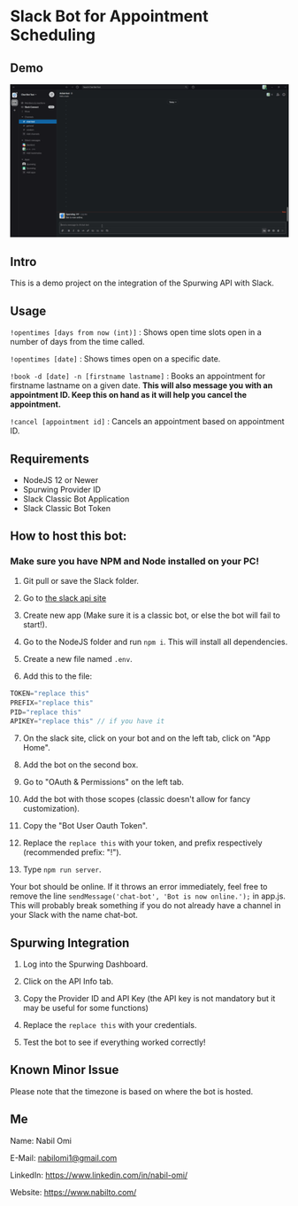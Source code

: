 # Slack Bot for Appointment Scheduling

## Demo

![Slack bot Demo](./slackbot.gif)

## Intro

This is a demo project on the integration of the Spurwing API with Slack.

## Usage

`!opentimes [days from now (int)]` : Shows open time slots open in a number of days from the time called.

`!opentimes [date]` : Shows times open on a specific date.

`!book -d [date] -n [firstname lastname]` : Books an appointment for firstname lastname on a given date.
**This will also message you with an appointment ID. Keep this on hand as it will help you cancel the appointment.**

`!cancel [appointment id]` : Cancels an appointment based on appointment ID.

## Requirements
- NodeJS 12 or Newer
- Spurwing Provider ID
- Slack Classic Bot Application
- Slack Classic Bot Token

## How to host this bot:

### Make sure you have NPM and Node installed on your PC!

1. Git pull or save the Slack folder.

2. Go to [the slack api site](https://api.slack.com/apps/)

3. Create new app (Make sure it is a classic bot, or else the bot will fail to start!).

4. Go to the NodeJS folder and run `npm i`. This will install all dependencies.

5. Create a new file named `.env`.

6. Add this to the file: 

```js
TOKEN="replace this"
PREFIX="replace this"
PID="replace this"
APIKEY="replace this" // if you have it
```

7. On the slack site, click on your bot and on the left tab, click on "App Home".

8.  Add the bot on the second box.

9.  Go to "OAuth & Permissions" on the left tab.

10.   Add the bot with those scopes (classic doesn't allow for fancy customization).

11.   Copy the "Bot User Oauth Token".

12.   Replace the `replace this` with your token, and prefix respectively (recommended prefix: "!").

13.   Type `npm run server`.

Your bot should be online. If it throws an error immediately, feel free to remove the line `sendMessage('chat-bot', 'Bot is now online.');` in app.js. This will probably break something if you do not already have a channel in your Slack with the name chat-bot.

## Spurwing Integration

1. Log into the Spurwing Dashboard.

2. Click on the API Info tab.

3. Copy the Provider ID and API Key (the API key is not mandatory but it may be useful for some functions)

4. Replace the `replace this` with your credentials.

5. Test the bot to see if everything worked correctly!


## Known Minor Issue
Please note that the timezone is based on where the bot is hosted. 


## Me
Name: Nabil Omi

E-Mail: nabilomi1@gmail.com

LinkedIn: https://www.linkedin.com/in/nabil-omi/

Website: https://www.nabilto.com/
